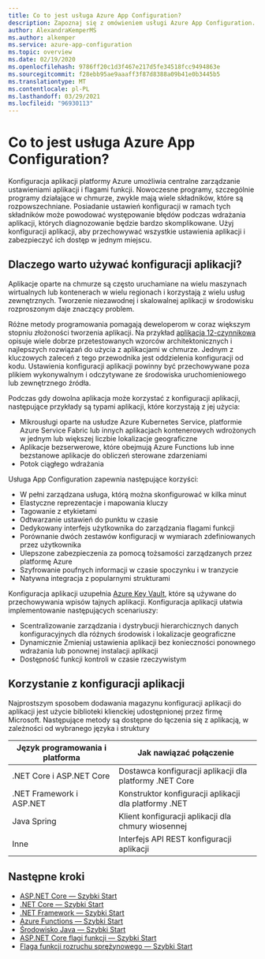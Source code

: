 ```yaml
---
title: Co to jest usługa Azure App Configuration?
description: Zapoznaj się z omówieniem usługi Azure App Configuration. Informacje o tym, dlaczego warto korzystać z konfiguracji aplikacji, i dowiedzieć się, jak można jej używać.
author: AlexandraKemperMS
ms.author: alkemper
ms.service: azure-app-configuration
ms.topic: overview
ms.date: 02/19/2020
ms.openlocfilehash: 9786ff20c1d3f467e217d5fe34518fcc9494863e
ms.sourcegitcommit: f28ebb95ae9aaaff3f87d8388a09b41e0b3445b5
ms.translationtype: MT
ms.contentlocale: pl-PL
ms.lasthandoff: 03/29/2021
ms.locfileid: "96930113"
---
```

# <a name="what-is-azure-app-configuration"></a>Co to jest usługa Azure App Configuration?

Konfiguracja aplikacji platformy Azure umożliwia centralne zarządzanie ustawieniami aplikacji i flagami funkcji. Nowoczesne programy, szczególnie programy działające w chmurze, zwykle mają wiele składników, które są rozpowszechniane. Posiadanie ustawień konfiguracji w ramach tych składników może powodować występowanie błędów podczas wdrażania aplikacji, których diagnozowanie będzie bardzo skomplikowane. Użyj konfiguracji aplikacji, aby przechowywać wszystkie ustawienia aplikacji i zabezpieczyć ich dostęp w jednym miejscu.

## <a name="why-use-app-configuration"></a>Dlaczego warto używać konfiguracji aplikacji?

Aplikacje oparte na chmurze są często uruchamiane na wielu maszynach wirtualnych lub kontenerach w wielu regionach i korzystają z wielu usług zewnętrznych. Tworzenie niezawodnej i skalowalnej aplikacji w środowisku rozproszonym daje znaczący problem.

Różne metody programowania pomagają deweloperom w coraz większym stopniu złożoności tworzenia aplikacji. Na przykład [aplikacja 12-czynnikowa](https://12factor.net/) opisuje wiele dobrze przetestowanych wzorców architektonicznych i najlepszych rozwiązań do użycia z aplikacjami w chmurze. Jednym z kluczowych zaleceń z tego przewodnika jest oddzielenia konfiguracji od kodu. Ustawienia konfiguracji aplikacji powinny być przechowywane poza plikiem wykonywalnym i odczytywane ze środowiska uruchomieniowego lub zewnętrznego źródła.

Podczas gdy dowolna aplikacja może korzystać z konfiguracji aplikacji, następujące przykłady są typami aplikacji, które korzystają z jej użycia:

* Mikrousługi oparte na usłudze Azure Kubernetes Service, platformie Azure Service Fabric lub innych aplikacjach kontenerowych wdrożonych w jednym lub większej liczbie lokalizacje geograficzne
* Aplikacje bezserwerowe, które obejmują Azure Functions lub inne bezstanowe aplikacje do obliczeń sterowane zdarzeniami
* Potok ciągłego wdrażania

Usługa App Configuration zapewnia następujące korzyści:

* W pełni zarządzana usługa, którą można skonfigurować w kilka minut
* Elastyczne reprezentacje i mapowania kluczy
* Tagowanie z etykietami
* Odtwarzanie ustawień do punktu w czasie
* Dedykowany interfejs użytkownika do zarządzania flagami funkcji
* Porównanie dwóch zestawów konfiguracji w wymiarach zdefiniowanych przez użytkownika
* Ulepszone zabezpieczenia za pomocą tożsamości zarządzanych przez platformę Azure
* Szyfrowanie poufnych informacji w czasie spoczynku i w tranzycie
* Natywna integracja z popularnymi strukturami

Konfiguracja aplikacji uzupełnia [Azure Key Vault](https://azure.microsoft.com/services/key-vault/), które są używane do przechowywania wpisów tajnych aplikacji. Konfiguracja aplikacji ułatwia implementowanie następujących scenariuszy:

* Scentralizowanie zarządzania i dystrybucji hierarchicznych danych konfiguracyjnych dla różnych środowisk i lokalizacje geograficzne
* Dynamicznie Zmieniaj ustawienia aplikacji bez konieczności ponownego wdrażania lub ponownej instalacji aplikacji
* Dostępność funkcji kontroli w czasie rzeczywistym

## <a name="use-app-configuration"></a>Korzystanie z konfiguracji aplikacji

Najprostszym sposobem dodawania magazynu konfiguracji aplikacji do aplikacji jest użycie biblioteki klienckiej udostępnionej przez firmę Microsoft. Następujące metody są dostępne do łączenia się z aplikacją, w zależności od wybranego języka i struktury

| Język programowania i platforma | Jak nawiązać połączenie |
|---|---|
| .NET Core i ASP.NET Core | Dostawca konfiguracji aplikacji dla platformy .NET Core |
| .NET Framework i ASP.NET | Konstruktor konfiguracji aplikacji dla platformy .NET |
| Java Spring | Klient konfiguracji aplikacji dla chmury wiosennej |
| Inne | Interfejs API REST konfiguracji aplikacji |

## <a name="next-steps"></a>Następne kroki

* [ASP.NET Core — Szybki Start](./quickstart-aspnet-core-app.md)
* [.NET Core — Szybki Start](./quickstart-dotnet-core-app.md)
* [.NET Framework — Szybki Start](./quickstart-dotnet-app.md)
* [Azure Functions — Szybki Start](./quickstart-azure-functions-csharp.md)
* [Środowisko Java — Szybki Start](./quickstart-java-spring-app.md)
* [ASP.NET Core flagi funkcji — Szybki Start](./quickstart-feature-flag-aspnet-core.md)
* [Flaga funkcji rozruchu sprężynowego — Szybki Start](./quickstart-feature-flag-spring-boot.md)

